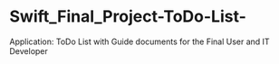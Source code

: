 # Swift_Final_Project-ToDo-List-
Application: ToDo List with Guide documents for the Final User and IT Developer
